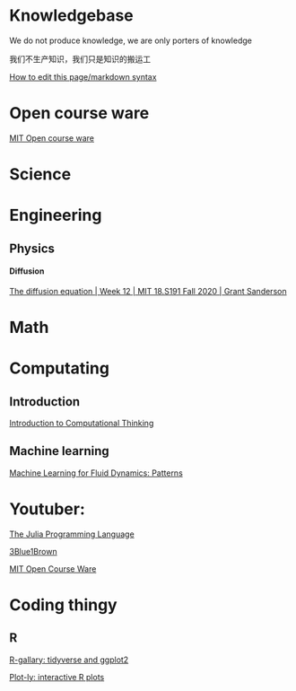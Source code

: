 # Knowledgebase
We do not produce knowledge, we are only porters of knowledge

我们不生产知识，我们只是知识的搬运工

[How to edit this page/markdown syntax](https://github.com/adam-p/markdown-here/wiki/Markdown-Cheatsheet#links)

# Open course ware
[MIT Open course ware](https://ocw.mit.edu/)


# Science

# Engineering

## Physics

#### Diffusion
[The diffusion equation | Week 12 | MIT 18.S191 Fall 2020 | Grant Sanderson](https://www.youtube.com/watch?v=a3V0BJLIo_c)


# Math

# Computating
## Introduction
[Introduction to Computational Thinking](https://computationalthinking.mit.edu/Fall20/)

## Machine learning
[Machine Learning for Fluid Dynamics: Patterns](https://www.youtube.com/watch?v=3fOXIbycAmc)


# Youtuber:
[The Julia Programming Language](https://www.youtube.com/user/JuliaLanguage)

[3Blue1Brown](https://www.youtube.com/channel/UCYO_jab_esuFRV4b17AJtAw)


[MIT Open Course Ware](https://www.youtube.com/user/MIT)

# Coding thingy
## R
[R-gallary: tidyverse and ggplot2](https://www.r-graph-gallery.com)

[Plot-ly: interactive R plots](https://plotly.com)
